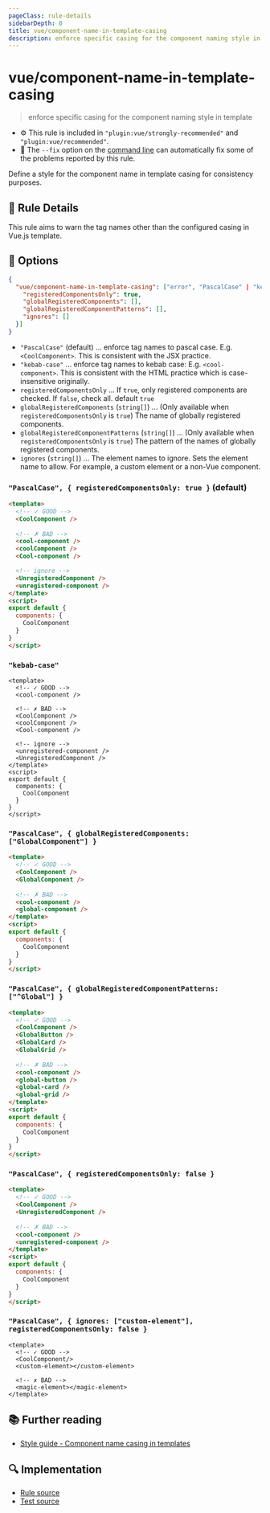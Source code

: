 ```yaml
---
pageClass: rule-details
sidebarDepth: 0
title: vue/component-name-in-template-casing
description: enforce specific casing for the component naming style in template
---
```

# vue/component-name-in-template-casing
> enforce specific casing for the component naming style in template

- :gear: This rule is included in `"plugin:vue/strongly-recommended"` and `"plugin:vue/recommended"`.
- :wrench: The `--fix` option on the [command line](https://eslint.org/docs/user-guide/command-line-interface#fixing-problems) can automatically fix some of the problems reported by this rule.

Define a style for the component name in template casing for consistency purposes.

## :book: Rule Details

This rule aims to warn the tag names other than the configured casing in Vue.js template.

## :wrench: Options

```json
{
  "vue/component-name-in-template-casing": ["error", "PascalCase" | "kebab-case", {
    "registeredComponentsOnly": true,
    "globalRegisteredComponents": [],
    "globalRegisteredComponentPatterns": [],
    "ignores": []
  }]
}
```

- `"PascalCase"` (default) ... enforce tag names to pascal case. E.g. `<CoolComponent>`. This is consistent with the JSX practice.
- `"kebab-case"` ... enforce tag names to kebab case: E.g. `<cool-component>`. This is consistent with the HTML practice which is case-insensitive originally.
- `registeredComponentsOnly` ... If `true`, only registered components are checked. If `false`, check all.
    default `true`
- `globalRegisteredComponents` (`string[]`) ... (Only available when `registeredComponentsOnly` is `true`) The name of globally registered components.
- `globalRegisteredComponentPatterns` (`string[]`) ... (Only available when `registeredComponentsOnly` is `true`) The pattern of the names of globally registered components.
- `ignores` (`string[]`) ... The element names to ignore. Sets the element name to allow. For example, a custom element or a non-Vue component.

### `"PascalCase", { registeredComponentsOnly: true }` (default)

<eslint-code-block fix :rules="{'vue/component-name-in-template-casing': ['error']}">

```html
<template>
  <!-- ✓ GOOD -->
  <CoolComponent />
  
  <!-- ✗ BAD -->
  <cool-component />
  <coolComponent />
  <Cool-component />

  <!-- ignore -->
  <UnregisteredComponent />
  <unregistered-component />
</template>
<script>
export default {
  components: {
    CoolComponent
  }
}
</script>
```

</eslint-code-block>

### `"kebab-case"`

<eslint-code-block fix :rules="{'vue/component-name-in-template-casing': ['error', 'kebab-case']}">

```
<template>
  <!-- ✓ GOOD -->
  <cool-component />

  <!-- ✗ BAD -->
  <CoolComponent />
  <coolComponent />
  <Cool-component />

  <!-- ignore -->
  <unregistered-component />
  <UnregisteredComponent />
</template>
<script>
export default {
  components: {
    CoolComponent
  }
}
</script>
```

</eslint-code-block>

### `"PascalCase", { globalRegisteredComponents: ["GlobalComponent"] }`

<eslint-code-block fix :rules="{'vue/component-name-in-template-casing': ['error', 'PascalCase', { globalRegisteredComponents: ['GlobalComponent'] }]}">

```html
<template>
  <!-- ✓ GOOD -->
  <CoolComponent />
  <GlobalComponent />
  
  <!-- ✗ BAD -->
  <cool-component />
  <global-component />
</template>
<script>
export default {
  components: {
    CoolComponent
  }
}
</script>
```

</eslint-code-block>

### `"PascalCase", { globalRegisteredComponentPatterns: ["^Global"] }`

<eslint-code-block fix :rules="{'vue/component-name-in-template-casing': ['error', 'PascalCase', { globalRegisteredComponentPatterns: ['^Global'] }]}">

```html
<template>
  <!-- ✓ GOOD -->
  <CoolComponent />
  <GlobalButton />
  <GlobalCard />
  <GlobalGrid />
  
  <!-- ✗ BAD -->
  <cool-component />
  <global-button />
  <global-card />
  <global-grid />
</template>
<script>
export default {
  components: {
    CoolComponent
  }
}
</script>
```

</eslint-code-block>

### `"PascalCase", { registeredComponentsOnly: false }`

<eslint-code-block fix :rules="{'vue/component-name-in-template-casing': ['error', 'PascalCase', { registeredComponentsOnly: false }]}">

```html
<template>
  <!-- ✓ GOOD -->
  <CoolComponent />
  <UnregisteredComponent />
  
  <!-- ✗ BAD -->
  <cool-component />
  <unregistered-component />
</template>
<script>
export default {
  components: {
    CoolComponent
  }
}
</script>
```

</eslint-code-block>

### `"PascalCase", { ignores: ["custom-element"], registeredComponentsOnly: false }`

<eslint-code-block fix :rules="{'vue/component-name-in-template-casing': ['error', 'PascalCase', {ignores: ['custom-element'], registeredComponentsOnly: false}]}">

```
<template>
  <!-- ✓ GOOD -->
  <CoolComponent/>
  <custom-element></custom-element>
  
  <!-- ✗ BAD -->
  <magic-element></magic-element>
</template>
```

</eslint-code-block>

## :books: Further reading

- [Style guide - Component name casing in templates](https://vuejs.org/v2/style-guide/#Component-name-casing-in-templates-strongly-recommended)

## :mag: Implementation

- [Rule source](https://github.com/vuejs/eslint-plugin-vue/blob/master/lib/rules/component-name-in-template-casing.js)
- [Test source](https://github.com/vuejs/eslint-plugin-vue/blob/master/tests/lib/rules/component-name-in-template-casing.js)
